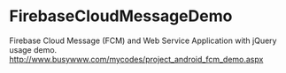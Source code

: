 # FirebaseCloudMessageDemo
Firebase Cloud Message (FCM) and Web Service Application with jQuery usage demo.
http://www.busywww.com/mycodes/project_android_fcm_demo.aspx
